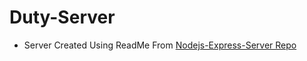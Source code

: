 # Duty-Server
* Server Created Using ReadMe From [Nodejs-Express-Server Repo](https://github.com/shareed/Nodejs-Express-Server/tree/express-server)